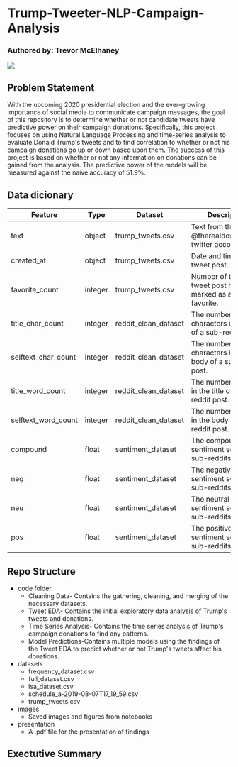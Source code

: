 # Trump-Tweeter-NLP-Campaign-Analysis
### Authored by: Trevor McElhaney  
![](https://pmcvariety.files.wordpress.com/2018/04/twitter-logo.jpg?w=1000&h=562&crop=1)
## Problem Statement 

With the upcoming 2020 presidential election and the ever-growing importance of social media to communicate campaign messages, the goal of this repository is to determine whether or not candidate tweets have predictive power on their campaign donations. Specifically, this project focuses on using Natural Language Processing and time-series analysis to evaluate Donald Trump's tweets and to find correlation to whether or not his campaign donations go up or down based upon them. The success of this project is based on whether or not any information on donations can be gained from the analysis. The predictive power of the models will be measured against the naive accuracy of 51.9%.  

## Data dicionary  
|Feature|Type|Dataset|Description|
|-------|----|-------|-----------|
|text|object|trump_tweets.csv|Text from the @therealdonaldtrump twitter account.|
|created_at|object|trump_tweets.csv|Date and time of tweet post.|
|favorite_count|integer|trump_tweets.csv|Number of times the tweet post has been marked as a user's favorite.|
|title_char_count|integer|reddit_clean_dataset|The number of characters in the title of a sub-reddit post.|
|selftext_char_count|integer|reddit_clean_dataset|The number of characters in the body of a sub-reddit post.|
|title_word_count|integer|reddit_clean_dataset|The number of words in the title of a sub-reddit post.|
|selftext_word_count|integer|reddit_clean_dataset|The number of words in the body of a sub-reddit post.|
|compound|float|sentiment_dataset|The compound sentiment score of a sub-reddits title|
|neg|float|sentiment_dataset|The negative sentiment score of a sub-reddits title|
|neu|float|sentiment_dataset|The neutral sentiment score of a sub-reddits title|
|pos|float|sentiment_dataset|The positive sentiment score of a sub-reddits title|  

## Repo Structure  
- code folder  
  - Cleaning Data- Contains the gathering, cleaning, and merging of the necessary datasets.
  - Tweet EDA- Contains the initial exploratory data analysis of Trump's tweets and donations.
  - Time Series Analysis- Contains the time series analysis of Trump's campaign donations to find any patterns.
  - Model Predictions-Contains multiple models using the findings of the Tweet EDA to predict whether or not Trump's tweets affect his donations. 
- datasets  
  - frequency_dataset.csv
  - full_dataset.csv
  - lsa_dataset.csv
  - schedule_a-2019-08-07T17_19_59.csv  
  - trump_tweets.csv
- images  
  - Saved images and figures from notebooks  
- presentation
  - A .pdf file for the presentation of findings
  
## Exectutive Summary 
